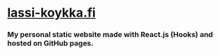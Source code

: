# [lassi-koykka.fi](https://lassi-koykka.fi "My personal homepage")
### My personal static website made with React.js (Hooks) and hosted on GitHub pages.
